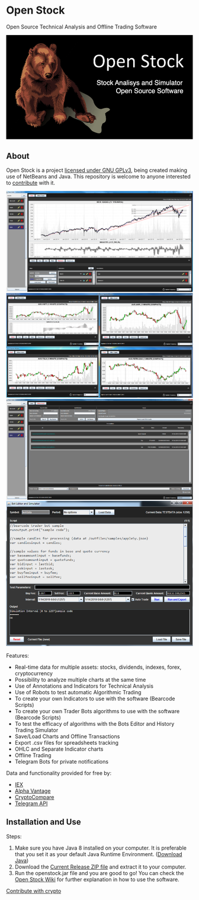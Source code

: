 # Open Stock
Open Source Technical Analysis and Offline Trading Software

![Bear Logo](/supportfiles/sblogo.png)

## About
Open Stock is a project [licensed under GNU GPLv3](/LICENSE), being created making use of NetBeans and Java. This repository is welcome to anyone interested to [contribute](CONTRIBUTING.md) with it. 


![Chart](/supportfiles/achart.png)
![Separate Windows](/supportfiles/mcharts.png)
![Offline Trader](/supportfiles/aot.png)
![Bot Editor and Simulator](/supportfiles/atsim.png)

Features:
* Real-time data for multiple assets: stocks, dividends, indexes, forex, cryptocurrency
* Possibility to analyze multiple charts at the same time
* Use of Annotations and Indicators for Technical Analysis
* Use of Robots to test automatic Algorithmic Trading 
* To create your own Indicators to use with the software (Bearcode Scripts)
* To create your own Trader Bots algorithms to use with the software (Bearcode Scripts)
* To test the efficacy of algorithms with the Bots Editor and History Trading Simulator
* Save/Load Charts and Offline Transactions
* Export .csv files for spreadsheets tracking
* OHLC and Separate Indicator charts
* Offline Trading
* Telegram Bots for private notifications

Data and functionality provided for free by:
* [IEX](https://iextrading.com/api-exhibit-a/)
* [Alpha Vantage](https://www.alphavantage.co/terms_of_service/)
* [CryptoCompare](https://www.cryptocompare.com/api-licence-agreement/)
* [Telegram API](https://core.telegram.org/api/terms)

## Installation and Use

Steps:
1. Make sure you have Java 8 installed on your computer. It is preferable that you set it as your default Java Runtime Environment. ([Download Java](https://www.java.com/en/download/))
2. Download the [Current Release ZIP file](https://github.com/lcmeyer37/openstock/releases) and extract it to your computer.
3. Run the openstock.jar file and you are good to go! You can check the [Open Stock Wiki](https://github.com/lcmeyer37/openstock/wiki) for further explanation in how to use the software.


[Contribute with crypto](https://commerce.coinbase.com/checkout/4f5a0777-1d17-4a96-90e6-9a2d6046a08b)
